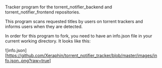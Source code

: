 Tracker program for the torrent_notifier_backend and torrent_notifier_frontend repositories.

This program scans requested titles by users on torrent trackers and informs users when they are detected.

In order for this program to fork, you need to have an info.json file in your current working directory. It looks like this:

![info.json][https://github.com/Xeraphin/torrent_notifier_tracker/blob/master/images/info.json..png?raw=true]